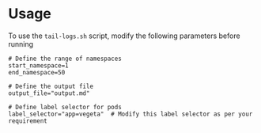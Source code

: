 # Usage

To use the `tail-logs.sh` script, modify the following parameters before running
```
# Define the range of namespaces
start_namespace=1
end_namespace=50

# Define the output file
output_file="output.md"

# Define label selector for pods
label_selector="app=vegeta"  # Modify this label selector as per your requirement
```